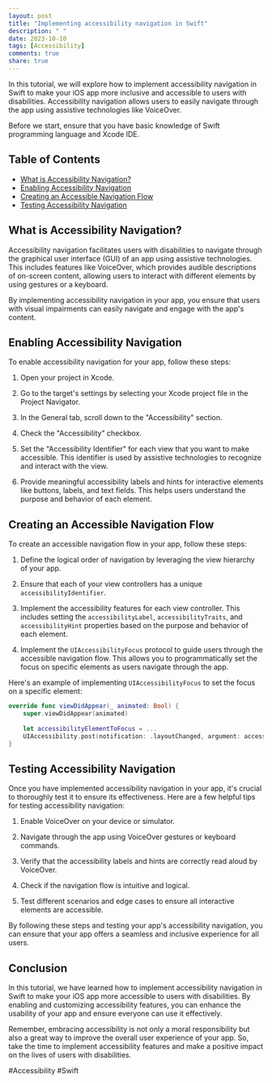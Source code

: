 ```yaml
---
layout: post
title: "Implementing accessibility navigation in Swift"
description: " "
date: 2023-10-10
tags: [Accessibility]
comments: true
share: true
---
```


In this tutorial, we will explore how to implement accessibility navigation in Swift to make your iOS app more inclusive and accessible to users with disabilities. Accessibility navigation allows users to easily navigate through the app using assistive technologies like VoiceOver.

Before we start, ensure that you have basic knowledge of Swift programming language and Xcode IDE.

## Table of Contents
- [What is Accessibility Navigation?](#what-is-accessibility-navigation)
- [Enabling Accessibility Navigation](#enabling-accessibility-navigation)
- [Creating an Accessible Navigation Flow](#creating-an-accessible-navigation-flow)
- [Testing Accessibility Navigation](#testing-accessibility-navigation)

## What is Accessibility Navigation?

Accessibility navigation facilitates users with disabilities to navigate through the graphical user interface (GUI) of an app using assistive technologies. This includes features like VoiceOver, which provides audible descriptions of on-screen content, allowing users to interact with different elements by using gestures or a keyboard.

By implementing accessibility navigation in your app, you ensure that users with visual impairments can easily navigate and engage with the app's content.

## Enabling Accessibility Navigation

To enable accessibility navigation for your app, follow these steps:

1. Open your project in Xcode.

2. Go to the target's settings by selecting your Xcode project file in the Project Navigator.

3. In the General tab, scroll down to the "Accessibility" section.

4. Check the "Accessibility" checkbox.

5. Set the "Accessibility Identifier" for each view that you want to make accessible. This identifier is used by assistive technologies to recognize and interact with the view.

6. Provide meaningful accessibility labels and hints for interactive elements like buttons, labels, and text fields. This helps users understand the purpose and behavior of each element.

## Creating an Accessible Navigation Flow

To create an accessible navigation flow in your app, follow these steps:

1. Define the logical order of navigation by leveraging the view hierarchy of your app.

2. Ensure that each of your view controllers has a unique `accessibilityIdentifier`.

3. Implement the accessibility features for each view controller. This includes setting the `accessibilityLabel`, `accessibilityTraits`, and `accessibilityHint` properties based on the purpose and behavior of each element.

4. Implement the `UIAccessibilityFocus` protocol to guide users through the accessible navigation flow. This allows you to programmatically set the focus on specific elements as users navigate through the app.

Here's an example of implementing `UIAccessibilityFocus` to set the focus on a specific element:

```swift
override func viewDidAppear(_ animated: Bool) {
    super.viewDidAppear(animated)
    
    let accessibilityElementToFocus = ...
    UIAccessibility.post(notification: .layoutChanged, argument: accessibilityElementToFocus)
}
```

## Testing Accessibility Navigation

Once you have implemented accessibility navigation in your app, it's crucial to thoroughly test it to ensure its effectiveness. Here are a few helpful tips for testing accessibility navigation:

1. Enable VoiceOver on your device or simulator.

2. Navigate through the app using VoiceOver gestures or keyboard commands.

3. Verify that the accessibility labels and hints are correctly read aloud by VoiceOver.

4. Check if the navigation flow is intuitive and logical.

5. Test different scenarios and edge cases to ensure all interactive elements are accessible.

By following these steps and testing your app's accessibility navigation, you can ensure that your app offers a seamless and inclusive experience for all users.

## Conclusion

In this tutorial, we have learned how to implement accessibility navigation in Swift to make your iOS app more accessible to users with disabilities. By enabling and customizing accessibility features, you can enhance the usability of your app and ensure everyone can use it effectively.

Remember, embracing accessibility is not only a moral responsibility but also a great way to improve the overall user experience of your app. So, take the time to implement accessibility features and make a positive impact on the lives of users with disabilities.

#Accessibility #Swift